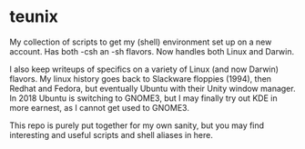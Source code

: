 # teunix

My collection of scripts to get my (shell) environment set up on a new
account. Has both -csh an -sh flavors. Now handles both Linux and Darwin.

I also keep writeups of specifics on a variety of Linux (and now Darwin)
flavors. My linux history goes back to Slackware floppies (1994), then
Redhat and Fedora, but eventually Ubuntu with their Unity window manager.
In 2018 Ubuntu is switching to GNOME3, but I may finally try out KDE
in more earnest, as I cannot get used to GNOME3.

This repo is purely put together for my own sanity, but you may find
interesting and useful scripts and shell aliases in here.
